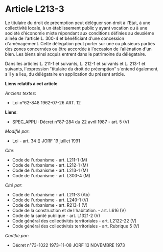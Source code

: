 # Article L213-3

Le titulaire du droit de préemption peut déléguer son droit à l'Etat, à une collectivité locale, à un établissement public y
ayant vocation ou à une société d'économie mixte répondant aux conditions définies au deuxième alinéa de l'article L. 300-4
et bénéficiant d'une concession d'aménagement. Cette délégation peut porter sur une ou plusieurs parties des zones concernées
ou être accordée à l'occasion de l'aliénation d'un bien. Les biens ainsi acquis entrent dans le patrimoine du délégataire.

Dans les articles L. 211-1 et suivants, L. 212-1 et suivants et L. 213-1 et suivants, l'expression "titulaire du droit de
préemption" s'entend également, s'il y a lieu, du délégataire en application du présent article.

**Liens relatifs à cet article**

_Anciens textes_:

  - Loi n°62-848 1962-07-26 ART. 12

**Liens**:

  - SPEC_APPLI: Décret n°87-284 du 22 avril 1987 - art. 5 (V)

_Modifié par_:

  - Loi - art. 34 () JORF 19 juillet 1991

_Cite_:

  - Code de l'urbanisme - art. L211-1 (M)
  - Code de l'urbanisme - art. L212-1 (M)
  - Code de l'urbanisme - art. L213-1 (M)
  - Code de l'urbanisme - art. L300-4 (M)

_Cité par_:

  - Code de l'urbanisme - art. L211-3 (Ab)
  - Code de l'urbanisme - art. L240-1 (V)
  - Code de l'urbanisme - art. R213-1 (V)
  - Code de la construction et de l'habitation. - art. L616 (V)
  - Code de la santé publique - art. L1321-2 (V)
  - Code général des collectivités territoriales - art. L2122-22 (V)
  - Code général des collectivités territoriales - art. Rubrique 5 (V)

_Codifié par_:

  - Décret n°73-1022 1973-11-08 JORF 13 NOVEMBRE 1973
